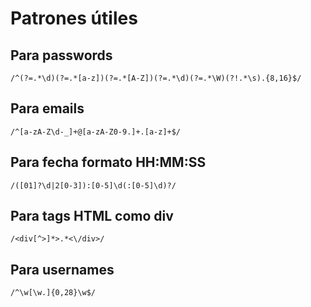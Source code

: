 # Patrones útiles

## Para passwords

``/^(?=.*\d)(?=.*[a-z])(?=.*[A-Z])(?=.*\d)(?=.*\W)(?!.*\s).{8,16}$/``

## Para emails

``/^[a-zA-Z\d-_]+@[a-zA-Z0-9.]+.[a-z]+$/``

## Para fecha formato HH:MM:SS

``/([01]?\d|2[0-3]):[0-5]\d(:[0-5]\d)?/``

## Para tags HTML como div

``/<div[^>]*>.*<\/div>/ ``

## Para usernames

``/^\w[\w.]{0,28}\w$/``
